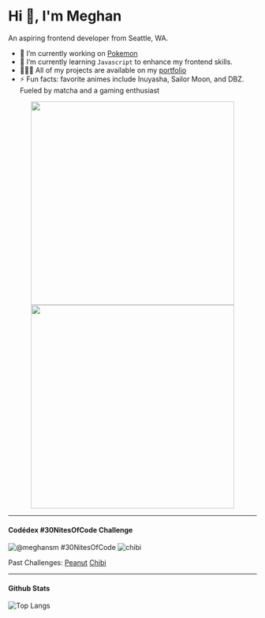 # Hi 👋, I'm Meghan

An aspiring frontend developer from Seattle, WA.

- 🔭 I’m currently working on [Pokemon](https://github.com/meghanmullally/pokemon)
- 🌱 I’m currently learning `Javascript` to enhance my frontend skills.
- 👩🏼‍💻 All of my projects are available on my [portfolio](https://meghanmullally.github.io/)
- ⚡ Fun facts: favorite animes include Inuyasha, Sailor Moon, and DBZ. Fueled by matcha and a gaming enthusiast 


<div align="center">
  <a href="https://github.com/JosManoel">
    <img src="https://i.pinimg.com/originals/da/b7/f4/dab7f4374a6d584b83e5ff274b2f5dc2.gif" width="412px"/> 
  </a>
  <a href="https://github.com/JosManoel">
    <img src="https://i.pinimg.com/originals/08/05/3f/08053f69eb1664dfe45d3b08257543b4.gif" width="412px"/>
  </a>
</div>

----
#### Codédex #30NitesOfCode Challenge
![@meghansm #30NitesOfCode](https://www.codedex.io/api/petStatus?user=meghansm)
![chibi](https://www.codedex.io/images/code-nights/evolved-neutral-duck.gif)


Past Challenges: [Peanut](https://www.codedex.io/@meghansm/30-nites-of-code?pet=season-two)  [Chibi](https://www.codedex.io/@meghansm/30-nites-of-code?pet=season-one)

---
#### Github Stats
![Top Langs](https://github-readme-stats.vercel.app/api/top-langs/?username=meghanmullally&layout=compact)
<!--

An aspiring frontend developer from Seattle, WA.

- 🔭 I’m currently working on [Pokemon](https://github.com/meghanmullally/pokemon) & [Weather App](https://github.com/meghanmullally/weather).

- 🌱 I’m currently learning `Javascript` to enhance my frontend skills.
- 👩🏼‍💻 All of my projects are available on my [portfolio](https://meghanmullally.github.io/).
- 👥 Participating in another #30NitesOfCode by [@Codédex](https://github.com/codedex-io)
- ⚡ Fun facts: favorite animes include Inuyasha, Sailor Moon, and DBZ. Fueled by matcha and a gaming enthusiast
<img src="https://i.pinimg.com/originals/da/b7/f4/dab7f4374a6d584b83e5ff274b2f5dc2.gif" width="200">

Here are some ideas to get you started:

- 🔭 I’m currently working on ...
- 🌱 I’m currently learning ...
- 👯 I’m looking to collaborate on ...
- 🤔 I’m looking for help with ...
- 💬 Ask me about ...
- 📫 How to reach me: ...
- 😄 Pronouns: ...
- ⚡ Fun fact: ...

<h3 align="left">Connect with me:</h3>
<p align="left">
  <a href="https://linkedin.com/in/meghan-mullally" target="blank"><img align="center" src="https://raw.githubusercontent.com/rahuldkjain/github-profile-readme-generator/master/src/images/icons/Social/linked-in-alt.svg" alt="meghan-mullally" height="30" width="40" /></a>
  <a href="https://instagram.com/meghan_codes" target="blank"><img align="center" src="https://raw.githubusercontent.com/rahuldkjain/github-profile-readme-generator/master/src/images/icons/Social/instagram.svg" alt="meghan_codes" height="30" width="40" /></a>
</p>

<h3 align="left">Languages and Tools:</h3>
<p align="left">
  <a href="https://www.w3schools.com/css/" target="_blank" rel="noreferrer"><img src="https://raw.githubusercontent.com/devicons/devicon/master/icons/css3/css3-original-wordmark.svg" alt="css3" width="40" height="40" /></a>
  <a href="https://www.w3.org/html/" target="_blank" rel="noreferrer"><img src="https://raw.githubusercontent.com/devicons/devicon/master/icons/html5/html5-original-wordmark.svg" alt="html5" width="40" height="40" /></a>
  <a href="https://developer.mozilla.org/en-US/docs/Web/JavaScript" target="_blank" rel="noreferrer"><img src="https://raw.githubusercontent.com/devicons/devicon/master/icons/javascript/javascript-original.svg" alt="javascript" width="40" height="40" /></a>
  <a href="https://reactjs.org/" target="_blank" rel="noreferrer"><img src="https://raw.githubusercontent.com/devicons/devicon/master/icons/react/react-original-wordmark.svg" alt="react" width="40" height="40" /></a>
</p>

![inuyasha](https://media.giphy.com/media/v1.Y2lkPTc5MGI3NjExejA0YnQwMjdsajl3bTAzMTM4aDA1a2NpMHp0NGplYjQ1emFmN2hrbSZlcD12MV9pbnRlcm5hbF9naWZfYnlfaWQmY3Q9cw/QNp9V9qZd6pzy/giphy.gif)

![goku](https://media0.giphy.com/media/v1.Y2lkPTc5MGI3NjExdXRncTgwYzBzbWN6YXlsdjVvM211d3R5dHVwMHowZ3hteHBjM2RqNSZlcD12MV9pbnRlcm5hbF9naWZfYnlfaWQmY3Q9cw/rArPDIllQwWly/giphy.gif)

![sailormoon](https://media0.giphy.com/media/v1.Y2lkPTc5MGI3NjExdXU3aGlvNzdyMHBiMDJ3b2hydTJxdmRsdzg2czJvY24wNmxxbzM5diZlcD12MV9pbnRlcm5hbF9naWZfYnlfaWQmY3Q9cw/KQVODI8hWhvva/giphy.gif)


-->
